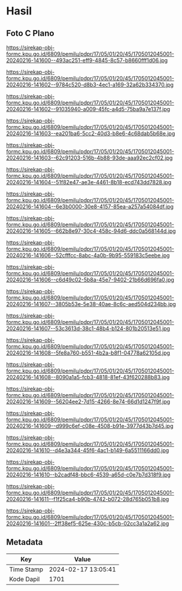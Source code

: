 # Hasil

## Foto C Plano

https://sirekap-obj-formc.kpu.go.id/6809/pemilu/pdpr/17/05/01/20/45/1705012045001-20240216-141600--493ac251-eff9-4845-8c57-b8660fff1d06.jpg

https://sirekap-obj-formc.kpu.go.id/6809/pemilu/pdpr/17/05/01/20/45/1705012045001-20240216-141602--9784c520-d8b3-4ec1-a169-32a62b334370.jpg

https://sirekap-obj-formc.kpu.go.id/6809/pemilu/pdpr/17/05/01/20/45/1705012045001-20240216-141602--91035940-a009-45fc-a4d5-75ba9a7e137f.jpg

https://sirekap-obj-formc.kpu.go.id/6809/pemilu/pdpr/17/05/01/20/45/1705012045001-20240216-141603--ea201ba6-5cc2-40d3-b8e6-4c68dab5b68e.jpg

https://sirekap-obj-formc.kpu.go.id/6809/pemilu/pdpr/17/05/01/20/45/1705012045001-20240216-141603--62c91203-516b-4b88-93de-aaa92ec2cf02.jpg

https://sirekap-obj-formc.kpu.go.id/6809/pemilu/pdpr/17/05/01/20/45/1705012045001-20240216-141604--51f82e47-ae3e-4461-8b18-ecd743dd7828.jpg

https://sirekap-obj-formc.kpu.go.id/6809/pemilu/pdpr/17/05/01/20/45/1705012045001-20240216-141604--6e3b0000-30e8-4157-85ea-a257a54084df.jpg

https://sirekap-obj-formc.kpu.go.id/6809/pemilu/pdpr/17/05/01/20/45/1705012045001-20240216-141605--662b8e97-30c4-458c-94d6-ddc0a568144d.jpg

https://sirekap-obj-formc.kpu.go.id/6809/pemilu/pdpr/17/05/01/20/45/1705012045001-20240216-141606--52cfffcc-8abc-4a0b-9b95-559183c5eebe.jpg

https://sirekap-obj-formc.kpu.go.id/6809/pemilu/pdpr/17/05/01/20/45/1705012045001-20240216-141606--c6d49c02-5b8a-45e7-9402-21b66d696fa0.jpg

https://sirekap-obj-formc.kpu.go.id/6809/pemilu/pdpr/17/05/01/20/45/1705012045001-20240216-141607--3805b53e-5e38-40ae-8c6c-aed504d234bb.jpg

https://sirekap-obj-formc.kpu.go.id/6809/pemilu/pdpr/17/05/01/20/45/1705012045001-20240216-141607--53c3613d-38c1-48b4-b124-801b20513e51.jpg

https://sirekap-obj-formc.kpu.go.id/6809/pemilu/pdpr/17/05/01/20/45/1705012045001-20240216-141608--5fe8a760-b551-4b2a-b8f1-04778a62105d.jpg

https://sirekap-obj-formc.kpu.go.id/6809/pemilu/pdpr/17/05/01/20/45/1705012045001-20240216-141608--8090a1a5-fcb3-4818-81ef-43f620288b83.jpg

https://sirekap-obj-formc.kpu.go.id/6809/pemilu/pdpr/17/05/01/20/45/1705012045001-20240216-141609--56204ee2-7d15-4266-8e74-66d1d1247f9f.jpg

https://sirekap-obj-formc.kpu.go.id/6809/pemilu/pdpr/17/05/01/20/45/1705012045001-20240216-141609--d999c6ef-c08e-4508-b91e-3977d43b7d45.jpg

https://sirekap-obj-formc.kpu.go.id/6809/pemilu/pdpr/17/05/01/20/45/1705012045001-20240216-141610--d4e3a344-45f6-4ac1-b149-6a5511166dd0.jpg

https://sirekap-obj-formc.kpu.go.id/6809/pemilu/pdpr/17/05/01/20/45/1705012045001-20240216-141610--b2cadf48-bbc6-4539-a65d-c0e7b7d318f9.jpg

https://sirekap-obj-formc.kpu.go.id/6809/pemilu/pdpr/17/05/01/20/45/1705012045001-20240216-141611--f1f25ca4-b90b-4742-b072-28d765b051b8.jpg

https://sirekap-obj-formc.kpu.go.id/6809/pemilu/pdpr/17/05/01/20/45/1705012045001-20240216-141601--2ff38ef5-625e-430c-b5cb-02cc3a1a2a62.jpg


## Metadata

| Key        | Value               |
| ---------- | ------------------- |
| Time Stamp | 2024-02-17 13:05:41 |
| Kode Dapil | 1701                |



